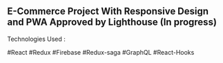 ## E-Commerce Project With Responsive Design and PWA Approved by Lighthouse (In progress)

Technologies Used :

#React
#Redux
#Firebase
#Redux-saga
#GraphQL
#React-Hooks
